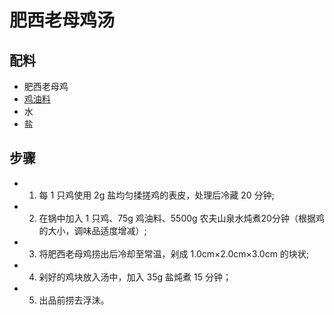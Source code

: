 # 肥西老母鸡汤

## 配料
- 肥西老母鸡
- [鸡油料](/配料/鸡油料.md)
- 水
- 盐

## 步骤
- 1. 每 1 只鸡使用 2g 盐均匀揉搓鸡的表皮，处理后冷藏 20 分钟;
- 2. 在锅中加入 1 只鸡、75g 鸡油料、5500g 农夫山泉水炖煮20分钟（根据鸡的大小，调味品适度增减）;
- 3. 将肥西老母鸡捞出后冷却至常温，剁成 1.0cm×2.0cm×3.0cm 的块状;
- 4. 剁好的鸡块放入汤中，加入 35g 盐炖煮 15 分钟；
- 5. 出品前捞去浮沫。